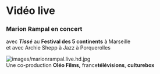 # __Vidéo live__
### __Marion Rampal__ en concert
avec __*Tissé*__ au __Festival des 5 continents__ à Marseille  
et avec Archie Shepp à Jazz à Porquerolles  

![images/marionrampal.live.hd.jpg](https://embedftv-a.akamaihd.net/a217bd550c8005516b8a74988f7cbddf)  
Une co-production __Oléo Films,__ france<b>télévisions</b>, __culturebox__